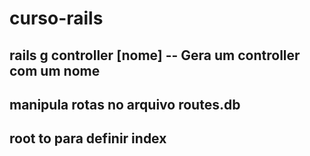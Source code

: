 # curso-rails

## rails g controller [nome] -- Gera um controller com um nome
## manipula rotas no arquivo routes.db
## root to para definir index
